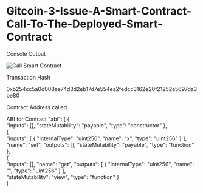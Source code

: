 # Gitcoin-3-Issue-A-Smart-Contract-Call-To-The-Deployed-Smart-Contract

Console Output

![Call Smart Contract](https://user-images.githubusercontent.com/6120288/128809820-cf16a20f-274c-49d7-9f94-b9d7f8c1503f.png)

Transaction Hash

0xb254cc5a0d008ae74d3d2eb17d7e554ea2fedcc3162e20f21252a5697da3be80

Contract Address called

ABI for Contract
"abi": [
    {    
      "inputs": [],
      "stateMutability": "payable",
      "type": "constructor"
    },   
    {    
      "inputs": [
        {
          "internalType": "uint256",
          "name": "x", 
          "type": "uint256"
        }
      ],   
      "name": "set",
      "outputs": [],
      "stateMutability": "payable",
      "type": "function"
    },   
    {    
      "inputs": [],
      "name": "get",
      "outputs": [
        {
          "internalType": "uint256",
          "name": "",
          "type": "uint256"
        }
      ],   
      "stateMutability": "view",
      "type": "function"
    }    
  ]


